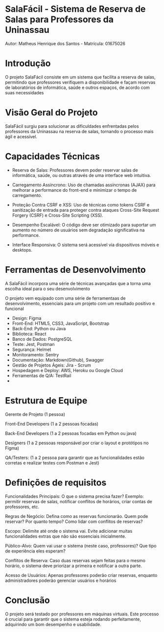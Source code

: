 # SalaFácil - Sistema de Reserva de Salas para Professores da Uninassau

Autor: Matheus Henrique dos Santos - Matrícula: 01675026

# Introdução

O projeto SalaFácil consiste em um sistema que facilita a reserva de salas, permitindo que professores verifiquem a disponibilidade e façam reservas de laboratórios de informática, saúde e outros espaços, de acordo com suas necessidades

# Visão Geral do Projeto
SalaFácil surgiu para solucionar as dificuldades enfrentadas pelos professores da Uninassau na reserva de salas, tornando o processo mais ágil e acessível.

# Capacidades Técnicas
- Reserva de Salas: Professores devem poder reservar salas de informática, saúde, ou outras através de uma interface web intuitiva.

- Carregamento Assíncrono: Uso de chamadas assíncronas (AJAX) para melhorar a performance do front-end e minimizar o tempo de carregamento.

- Proteção Contra CSRF e XSS: Uso de técnicas como tokens CSRF e sanitização de entrada para proteger contra ataques Cross-Site Request Forgery (CSRF) e Cross-Site Scripting (XSS).

- Desempenho Escalável: O código deve ser otimizado para suportar um aumento no número de usuários sem degradação significativa na performance.

- Interface Responsiva: O sistema será acessível via dispositivos móveis e desktops.

# Ferramentas de Desenvolvimento

A SalaFácil incorpora uma série de técnicas avançadas que a torna uma escolha ideal para o seu desenvolvimento

O projeto vem equipado com uma série de ferramentaas de desenvolvimento, essenciais para um projeto com um resultado positivo e funcional
- Design: Figma
- Front-End: HTML5, CSS3, JavaScript, Bootstrap
- Back-End: Python ou Java
- Biblioteca: React
- Banco de Dados: PostgreSQL
- Teste: Jest, Postman
- Segurança: Helmet
- Monitoramento: Sentry
- Documentação: Markdown(Github), Swagger
- Gestão de Projetos Ágeis: Jira - Scrum
- Hospedagem e Deploy: AWS, Heroku ou Google Cloud 
- Ferramentas de Q/A: TestRail
- 
# Estrutura de Equipe
Gerente de Projeto (1 pessoa)

Front-End Developers (1 a 2 pessoas focadas)

Back-End Developers (1 a 2 pessoas focadas em Python ou java)

Designers (1 a 2 pessoas responsável por criar o layout e protótipos no Figma)

QA/Testers: (1 a 2 pessoa para garantir que as funcionalidades estão corretas e realizar testes com Postman e Jest)


# Definições de requisitos

Funcionalidades Principais: O que o sistema precisa fazer? Exemplo: permitir reservas de salas, notificar conflitos de horários, criar contas de professores, etc.

Regras de Negócio: Defina como as reservas funcionarão. Quem pode reservar? Por quanto tempo? Como lidar com conflitos de reservas?

Escopo: Delimite até onde o sistema vai. Evite adicionar muitas funcionalidades extras que não são essenciais inicialmente.

Público-Alvo: Quem vai usar o sistema (neste caso, professores)? Que tipo de experiência eles esperam?

Conflitos de Reserva: Caso duas reservas sejam feitas para o mesmo horário, o sistema deve priorizar a primeira e notificar a outra parte.

Acesso de Usuários: Apenas professores poderão criar reservas, enquanto administradores poderão gerenciar usuários e horários

# Conclusão

O projeto será testado por professores em máquinas virtuais. Este processo é crucial para garantir que o sistema esteja rodando perfeitamente, adquirindo um bom desempenho e usabilidade.

